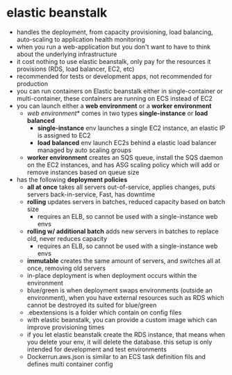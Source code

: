 # elastic beanstalk

- handles the deployment, from capacity provisioning, load balancing, auto-scaling to application health monitoring
- when you run a web-application but you don't want to have to think about the underlying infrastructure
- it cost nothing to use elastic beanstalk, only pay for the resources it provisions (RDS, load balancer, EC2, etc)
- recommended for tests or development apps, not recommended for production
- you can run containers on Elastic beanstalk either in single-container or multi-container, these containers are running on ECS instead of EC2
- you can launch either a **web environment** or a **worker environment**
  - *web environment** comes in two types **single-instance** or **load balanced**
    - **single-instance** env launches a single EC2 instance, an elastic IP is assigned to EC2
    - **load balanced** env launch EC2s behind a elastic load balancer managed by auto scaling groups
  - **worker environment** creates an SQS queue, install the SQS daemon on the EC2 instances, and has ASG scaling policy which will add or remove instances based on queue size
- has the following **deployment policies**
  - **all at once** takes all servers out-of-service, applies changes, puts servers back-in-service, Fast, has downtime
  - **rolling** updates servers in batches, reduced capacity based on batch size
    - requires an ELB, so cannot be used with a single-instance web envs
  - **rolling w/ additional batch** adds new servers in batches to replace old, never reduces capacity
    - requires an ELB, so cannot be used with a single-instance web envs
  - **immutable** creates the same amount of servers, and switches all at once, removing old servers
  - in-place deployment is when deployment occurs within the environment
  - blue/green is when deployment swaps environments (outside an environment), when you have external resources such as RDS which cannot be destroyed its suited for blue/green
  - .ebextensions is a folder which contain on config files
  - with elastic beanstalk, you can provide a custom image which can improve provisioning times
  - if you let elastic beanstalk create the RDS instance, that means when you delete your env, it will delete the database. this setup is only intended for development and test environments
  - Dockerrun.aws.json is similar to an ECS task definition fils and defines multi container config
